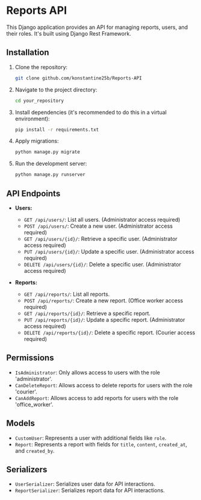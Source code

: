 # Reports API

This Django application provides an API for managing reports, users, and their roles. It's built using Django Rest Framework.

## Installation

1. Clone the repository:
   ```bash
   git clone github.com/konstantine25b/Reports-API
   ```

2. Navigate to the project directory:
   ```bash
   cd your_repository
   ```

3. Install dependencies (it's recommended to do this in a virtual environment):
   ```bash
   pip install -r requirements.txt
   ```

4. Apply migrations:
   ```bash
   python manage.py migrate
   ```

5. Run the development server:
   ```bash
   python manage.py runserver
   ```

## API Endpoints

- **Users:**  
  - `GET /api/users/`: List all users. (Administrator access required)
  - `POST /api/users/`: Create a new user. (Administrator access required)
  - `GET /api/users/{id}/`: Retrieve a specific user. (Administrator access required)
  - `PUT /api/users/{id}/`: Update a specific user. (Administrator access required)
  - `DELETE /api/users/{id}/`: Delete a specific user. (Administrator access required)

- **Reports:**  
  - `GET /api/reports/`: List all reports.
  - `POST /api/reports/`: Create a new report. (Office worker access required)
  - `GET /api/reports/{id}/`: Retrieve a specific report.
  - `PUT /api/reports/{id}/`: Update a specific report. (Administrator access required)
  - `DELETE /api/reports/{id}/`: Delete a specific report. (Courier access required)

## Permissions

- `IsAdministrator`: Only allows access to users with the role 'administrator'.
- `CanDeleteReport`: Allows access to delete reports for users with the role 'courier'.
- `CanAddReport`: Allows access to add reports for users with the role 'office_worker'.

## Models

- `CustomUser`: Represents a user with additional fields like `role`.
- `Report`: Represents a report with fields for `title`, `content`, `created_at`, and `created_by`.

## Serializers

- `UserSerializer`: Serializes user data for API interactions.
- `ReportSerializer`: Serializes report data for API interactions.
